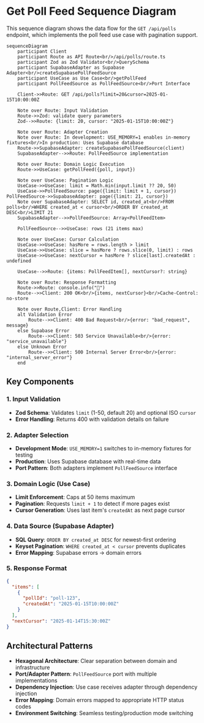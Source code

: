 # Get Poll Feed Sequence Diagram

This sequence diagram shows the data flow for the `GET /api/polls` endpoint, which implements the poll feed use case with pagination support.

```mermaid
sequenceDiagram
    participant Client
    participant Route as API Route<br/>/api/polls/route.ts
    participant Zod as Zod Validator<br/>QuerySchema
    participant SupabaseAdapter as Supabase Adapter<br/>createSupabasePollFeedSource
    participant UseCase as Use Case<br/>getPollFeed
    participant PollFeedSource as PollFeedSource<br/>Port Interface

    Client->>Route: GET /api/polls?limit=20&cursor=2025-01-15T10:00:00Z

    Note over Route: Input Validation
    Route->>Zod: validate query parameters
    Zod-->>Route: {limit: 20, cursor: "2025-01-15T10:00:00Z"}

    Note over Route: Adapter Creation
    Note over Route: In development: USE_MEMORY=1 enables in-memory fixtures<br/>In production: Uses Supabase database
    Route->>SupabaseAdapter: createSupabasePollFeedSource(client)
    SupabaseAdapter-->>Route: PollFeedSource implementation

    Note over Route: Domain Logic Execution
    Route->>UseCase: getPollFeed({poll, input})

    Note over UseCase: Pagination Logic
    UseCase->>UseCase: limit = Math.min(input.limit ?? 20, 50)
    UseCase->>PollFeedSource: page({limit: limit + 1, cursor})    PollFeedSource->>SupabaseAdapter: page({limit: 21, cursor})
    Note over SupabaseAdapter: SELECT id, created_at<br/>FROM polls<br/>WHERE created_at < cursor<br/>ORDER BY created_at DESC<br/>LIMIT 21
    SupabaseAdapter-->>PollFeedSource: Array<PollFeedItem>

    PollFeedSource-->>UseCase: rows (21 items max)

    Note over UseCase: Cursor Calculation
    UseCase->>UseCase: hasMore = rows.length > limit
    UseCase->>UseCase: slice = hasMore ? rows.slice(0, limit) : rows
    UseCase->>UseCase: nextCursor = hasMore ? slice[last].createdAt : undefined

    UseCase-->>Route: {items: PollFeedItem[], nextCursor?: string}

    Note over Route: Response Formatting
    Route->>Route: console.info("🎉")
    Route-->>Client: 200 OK<br/>{items, nextCursor}<br/>Cache-Control: no-store

    Note over Route,Client: Error Handling
    alt Validation Error
        Route-->>Client: 400 Bad Request<br/>{error: "bad_request", message}
    else Supabase Error
        Route-->>Client: 503 Service Unavailable<br/>{error: "service_unavailable"}
    else Unknown Error
        Route-->>Client: 500 Internal Server Error<br/>{error: "internal_server_error"}
    end
```

## Key Components

### 1. Input Validation

- **Zod Schema**: Validates `limit` (1-50, default 20) and optional ISO `cursor`
- **Error Handling**: Returns 400 with validation details on failure

### 2. Adapter Selection

- **Development Mode**: `USE_MEMORY=1` switches to in-memory fixtures for testing
- **Production**: Uses Supabase database with real-time data
- **Port Pattern**: Both adapters implement `PollFeedSource` interface

### 3. Domain Logic (Use Case)

- **Limit Enforcement**: Caps at 50 items maximum
- **Pagination**: Requests `limit + 1` to detect if more pages exist
- **Cursor Generation**: Uses last item's `createdAt` as next page cursor

### 4. Data Source (Supabase Adapter)

- **SQL Query**: `ORDER BY created_at DESC` for newest-first ordering
- **Keyset Pagination**: `WHERE created_at < cursor` prevents duplicates
- **Error Mapping**: Supabase errors → domain errors

### 5. Response Format

```json
{
  "items": [
    {
      "pollId": "poll-123",
      "createdAt": "2025-01-15T10:00:00Z"
    }
  ],
  "nextCursor": "2025-01-14T15:30:00Z"
}
```

## Architectural Patterns

- **Hexagonal Architecture**: Clear separation between domain and infrastructure
- **Port/Adapter Pattern**: `PollFeedSource` port with multiple implementations
- **Dependency Injection**: Use case receives adapter through dependency injection
- **Error Mapping**: Domain errors mapped to appropriate HTTP status codes
- **Environment Switching**: Seamless testing/production mode switching
